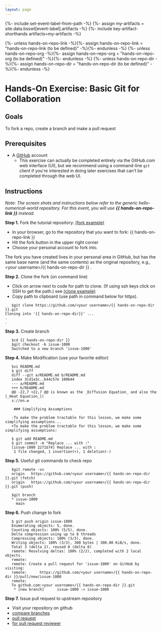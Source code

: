 ```yaml
---
layout: page
---
```

{%- include set-event-label-from-path -%}
{%- assign my-artifacts = site.data.bsswt[event-label].artifacts -%}
{%- include key-artifact-shorthands artifacts=my-artifacts -%}

{%- unless hands-on-repo-link -%}{%- assign hands-on-repo-link = "hands-on-repo-link (to be defined)" -%}{%- endunless -%}
{%- unless hands-on-repo-org -%}{%- assign hands-on-repo-org = "hands-on-repo-org (to be defined)" -%}{%- endunless -%}
{%- unless hands-on-repo-dir -%}{%- assign hands-on-repo-dir = "hands-on-repo-dir (to be defined)" -%}{%- endunless -%}

# Hands-On Exercise: Basic Git for Collaboration 

## Goals
To fork a repo, create a branch and make a pull request

## Prerequisites
* A [GitHub](https://github.com) account
   - This exercise can actually be completed entirely via the GitHub.com web interface (UI), but we recommend using a command-line `git` client if you're interested in doing later exercises that can't be completed through the web UI.

## Instructions 
*Note: The screen shots and instructions below refer to the generic hello-numerical-world repository.  For this event, you will use **{{ hands-on-repo-link }}** instead.*

**Step 1.** Fork the tutorial repository: [(fork example)](images/03-git-fork.png)
  - In your browser, go to the repository that you want to fork: {{ hands-on-repo-link }} 
  - Hit the fork button in the upper right corner 
  - Choose your personal account to fork into.  

The fork you have created lives in your personal area in GitHub, but has the same base name (and the same contents) as the original repository, e.g.,  \<your username\>/{{ hands-on-repo-dir }} .

**Step 2.** Clone the fork (on command line)
  - Click on arrow next to code for path to clone. (If using ssh keys click on SSH to get the path.) see [(clone example)](images/03-git-clone.png)   
  - Copy path to clipboard (use path in command below for https). 

```
   $git clone https://github.com/<your username>/{{ hands-on-repo-dir }}.git
Cloning into '{{ hands-on-repo-dir}}' ...
.
.
```

**Step 3.** Create branch  

```
   $cd {{ hands-on-repo-dir }}
   $git checkout -b issue-1000
   Switched to a new branch 'issue-1000'
```

**Step 4.** Make Modification (use your favorite editor)  

```
   $vi README.md
   $ git diff
   diff --git a/README.md b/README.md
   index 3cd1a3c..b44c57e 100644
   --- a/README.md
   +++ b/README.md
   @@ -22,7 +22,7 @@ is known as the _Diffusion Equation_ and also the [_Heat Equation_](
   s://en.w
    
    ### Simplifying Assumptions
    
   -To make the problem tractable for this lesson, we make some simplifying assumptions...
   +To make the problem tractable for this lesson, we make some simplifying assumptions:
```

```
   $ git add README.md 
   $ git commit -m "Replace ... with :"
   [issue-1000 2271b74] Replace ... with :
    1 file changed, 1 insertion(+), 1 deletion(-)
```

**Step 5.** Useful git commands to check repo

```
   $git remote -vv
   origin	https://github.com/<your username>/{{ hands-on-repo-dir }}.git (fetch)
   origin	https://github.com/<your username>/{{ hands-on-repo-dir }}.git (push)

   $git branch
   * issue-1000
     main
```

**Step 6.** Push change to fork

```
   $ git push origin issue-1000
   Enumerating objects: 5, done.
   Counting objects: 100% (5/5), done.
   Delta compression using up to 8 threads
   Compressing objects: 100% (3/3), done.
   Writing objects: 100% (3/3), 300 bytes | 300.00 KiB/s, done.
   Total 3 (delta 2), reused 0 (delta 0)
   remote: Resolving deltas: 100% (2/2), completed with 2 local objects.
   remote: 
   remote: Create a pull request for 'issue-1000' on GitHub by visiting:
   remote:      https://github.com/<your username>/{{ hands-on-repo-dir }}/pull/new/issue-1000
   remote: 
   To github.com:<your username>/{{ hands-on-repo-dir }}.git
    * [new branch]      issue-1000 -> issue-1000
```

**Step 7.** Issue pull request to upstream repository 
   - Visit your repository on github  
   - [compare branches](images/03-git-br-compare.png)  
   - [pull request](images/03-git-pr.png)  
   - [for pull request reviewer](images/03-git-pr-review.png)  
